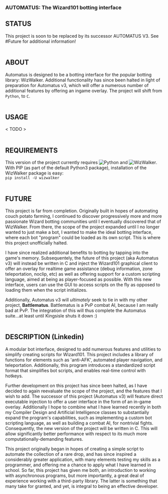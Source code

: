 ### AUTOMATUS: The Wizard101 botting interface

## STATUS

This project is soon to be replaced by its successor AUTOMATUS V3. See #Future for additional information!  
<br>

## ABOUT

Automatus is designed to be a botting interface for the popular botting library: WizWalker. Additional functionality has since been halted in light of preparation for Automatus v3, which will offer a numerous number of additional features by offering an ingame overlay. The project will shift from `Python`, to `C`.  
<br>

## USAGE
< TODO >  
<br>

## REQUIREMENTS

This version of the project currently requires ![Python](https://www.python.org/) and ![WizWalker](https://github.com/StarrFox/wizwalker).  
With PIP (as part of the default Python3 package), installation of the WizWalker package is easy:  
`pip install -U wizwalker`  
<br>

## FUTURE

This project is far from completion. Originally built in hopes of automating couch potato farming, I continued to discover progressively more and more passionate Wizard botting communities until I eventually discovered that of WizWalker. From there, the scope of the project expanded until I no longer wanted to just make a bot, I wanted to make the ideal botting interface, where each bot "program" could be loaded as its own script. This is where this project unofficially halted.  

I have since realized additional benefits to botting by tapping into the game's memory. Subsequentely, the future of this project (aka Automatus v3) will instead be written in C and inject the Wizard101 graphical client to offer an overlay for realtime game assistance (debug information, zone teleportation, noclip, etc) as well as offering support for a custom scripting language, aimed at being as player-focused as possible. With this new interface, users can use the GUI to access scripts on the fly as opposed to loading them when the script initializes.  

Additionally, Automatus v3 will _ultimately_ seek to tie in with my other project, **Battlematus**. Battlematus is a PvP combat AI, because I am really bad at PvP. The integration of this will thus complete the Automatus suite...at least until Kingsisle shuts it down :)  
<br>

## DESCRIPTION (Linkedin)

A modular bot interface, designed to add numerous features and utilities to simplify creating scripts for Wizard101. This project includes a library of functions for elements such as 'anti-AFK', automated player navigation, and teleportation. Additionally, this program introduces a standardized script format that simplifies bot scripts, and enables real-time control with hotkeys.  
  
Further development on this project has since been halted, as I have decided to again reevaluate the scope of the project, and the features that I wish to add. The successor of this project (Automatus v3) will feature direct executable injection to offer a user interface in the form of an in-game overlay. Additionally I hope to combine what I have learned recently in both my Compiler Design and Artificial Intelligence classes to substantially expand the program's capabilities, such as implementing a custom bot scripting language, as well as building a combat AI, for nontrivial fights. Consequently, the new version of the project will be written in C. This will allow significantly better performance with respect to its much more computationally-demanding features.  
  
This project originally began in hopes of creating a simple script to automate the collection of a rare drop, and has since inspired a considerably greater application, with many elements testing my skills as a programmer, and offering me a chance to apply what I have learned in school. So far, this project has given me both, an introduction to working with asynchronous programs, but more importantly, a great deal of experience working with a third-party library. The latter is something that many take for granted, and yet, is integral to being an effective developer.  
<br>
